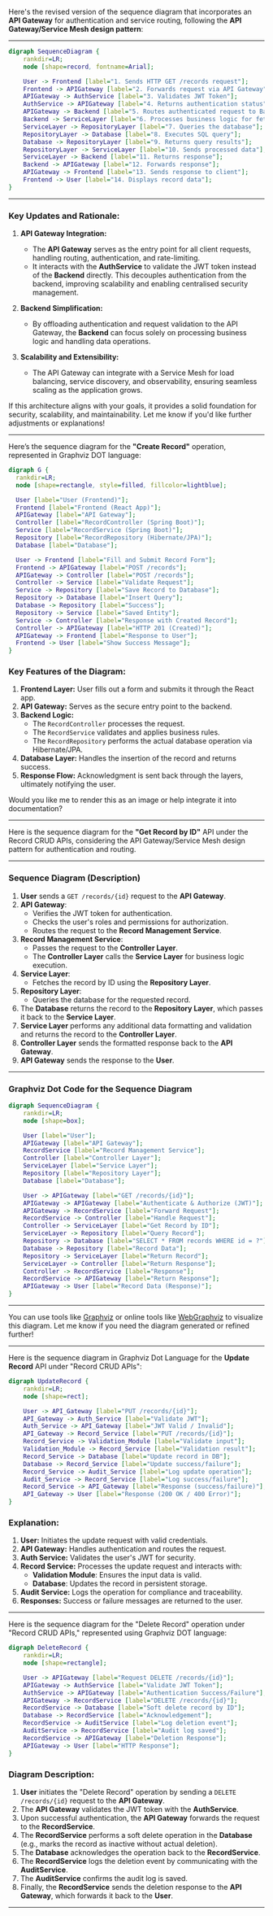 Here's the revised version of the sequence diagram that incorporates an **API Gateway** for authentication and service routing, following the **API Gateway/Service Mesh design pattern**:

---

```dot
digraph SequenceDiagram {
    rankdir=LR;
    node [shape=record, fontname=Arial];

    User -> Frontend [label="1. Sends HTTP GET /records request"];
    Frontend -> APIGateway [label="2. Forwards request via API Gateway"];
    APIGateway -> AuthService [label="3. Validates JWT Token"];
    AuthService -> APIGateway [label="4. Returns authentication status"];
    APIGateway -> Backend [label="5. Routes authenticated request to Backend"];
    Backend -> ServiceLayer [label="6. Processes business logic for fetching records"];
    ServiceLayer -> RepositoryLayer [label="7. Queries the database"];
    RepositoryLayer -> Database [label="8. Executes SQL query"];
    Database -> RepositoryLayer [label="9. Returns query results"];
    RepositoryLayer -> ServiceLayer [label="10. Sends processed data"];
    ServiceLayer -> Backend [label="11. Returns response"];
    Backend -> APIGateway [label="12. Forwards response"];
    APIGateway -> Frontend [label="13. Sends response to client"];
    Frontend -> User [label="14. Displays record data"];
}
```

---

### **Key Updates and Rationale:**
1. **API Gateway Integration:**
   - The **API Gateway** serves as the entry point for all client requests, handling routing, authentication, and rate-limiting.
   - It interacts with the **AuthService** to validate the JWT token instead of the **Backend** directly. This decouples authentication from the backend, improving scalability and enabling centralised security management.

2. **Backend Simplification:**
   - By offloading authentication and request validation to the API Gateway, the **Backend** can focus solely on processing business logic and handling data operations.

3. **Scalability and Extensibility:**
   - The API Gateway can integrate with a Service Mesh for load balancing, service discovery, and observability, ensuring seamless scaling as the application grows.

If this architecture aligns with your goals, it provides a solid foundation for security, scalability, and maintainability. Let me know if you'd like further adjustments or explanations!
___

Here’s the sequence diagram for the **"Create Record"** operation, represented in Graphviz DOT language:

```dot
digraph G {
  rankdir=LR;
  node [shape=rectangle, style=filled, fillcolor=lightblue];

  User [label="User (Frontend)"];
  Frontend [label="Frontend (React App)"];
  APIGateway [label="API Gateway"];
  Controller [label="RecordController (Spring Boot)"];
  Service [label="RecordService (Spring Boot)"];
  Repository [label="RecordRepository (Hibernate/JPA)"];
  Database [label="Database"];

  User -> Frontend [label="Fill and Submit Record Form"];
  Frontend -> APIGateway [label="POST /records"];
  APIGateway -> Controller [label="POST /records"];
  Controller -> Service [label="Validate Request"];
  Service -> Repository [label="Save Record to Database"];
  Repository -> Database [label="Insert Query"];
  Database -> Repository [label="Success"];
  Repository -> Service [label="Saved Entity"];
  Service -> Controller [label="Response with Created Record"];
  Controller -> APIGateway [label="HTTP 201 (Created)"];
  APIGateway -> Frontend [label="Response to User"];
  Frontend -> User [label="Show Success Message"];
}
```

### Key Features of the Diagram:
1. **Frontend Layer:** User fills out a form and submits it through the React app.
2. **API Gateway:** Serves as the secure entry point to the backend.
3. **Backend Logic:**
   - The `RecordController` processes the request.
   - The `RecordService` validates and applies business rules.
   - The `RecordRepository` performs the actual database operation via Hibernate/JPA.
4. **Database Layer:** Handles the insertion of the record and returns success.
5. **Response Flow:** Acknowledgment is sent back through the layers, ultimately notifying the user.

Would you like me to render this as an image or help integrate it into documentation?
___

Here is the sequence diagram for the **"Get Record by ID"** API under the Record CRUD APIs, considering the API Gateway/Service Mesh design pattern for authentication and routing.

---

### **Sequence Diagram (Description)**

1. **User** sends a `GET /records/{id}` request to the **API Gateway**.  
2. **API Gateway**:
   - Verifies the JWT token for authentication.
   - Checks the user's roles and permissions for authorization.
   - Routes the request to the **Record Management Service**.
3. **Record Management Service**:
   - Passes the request to the **Controller Layer**.
   - The **Controller Layer** calls the **Service Layer** for business logic execution.
4. **Service Layer**:
   - Fetches the record by ID using the **Repository Layer**.
5. **Repository Layer**:
   - Queries the database for the requested record.
6. The **Database** returns the record to the **Repository Layer**, which passes it back to the **Service Layer**.
7. **Service Layer** performs any additional data formatting and validation and returns the record to the **Controller Layer**.
8. **Controller Layer** sends the formatted response back to the **API Gateway**.
9. **API Gateway** sends the response to the **User**.

---

### **Graphviz Dot Code for the Sequence Diagram**

```dot
digraph SequenceDiagram {
    rankdir=LR;
    node [shape=box];

    User [label="User"];
    APIGateway [label="API Gateway"];
    RecordService [label="Record Management Service"];
    Controller [label="Controller Layer"];
    ServiceLayer [label="Service Layer"];
    Repository [label="Repository Layer"];
    Database [label="Database"];

    User -> APIGateway [label="GET /records/{id}"];
    APIGateway -> APIGateway [label="Authenticate & Authorize (JWT)"];
    APIGateway -> RecordService [label="Forward Request"];
    RecordService -> Controller [label="Handle Request"];
    Controller -> ServiceLayer [label="Get Record by ID"];
    ServiceLayer -> Repository [label="Query Record"];
    Repository -> Database [label="SELECT * FROM records WHERE id = ?"];
    Database -> Repository [label="Record Data"];
    Repository -> ServiceLayer [label="Return Record"];
    ServiceLayer -> Controller [label="Return Response"];
    Controller -> RecordService [label="Response"];
    RecordService -> APIGateway [label="Return Response"];
    APIGateway -> User [label="Record Data (Response)"];
}
```

---

You can use tools like [Graphviz](https://graphviz.org/) or online tools like [WebGraphviz](http://www.webgraphviz.com/) to visualize this diagram. Let me know if you need the diagram generated or refined further!
___

Here is the sequence diagram in Graphviz Dot Language for the **Update Record** API under "Record CRUD APIs":  

```dot
digraph UpdateRecord {
    rankdir=LR;
    node [shape=rect];

    User -> API_Gateway [label="PUT /records/{id}"];
    API_Gateway -> Auth_Service [label="Validate JWT"];
    Auth_Service -> API_Gateway [label="JWT Valid / Invalid"];
    API_Gateway -> Record_Service [label="PUT /records/{id}"];
    Record_Service -> Validation_Module [label="Validate input"];
    Validation_Module -> Record_Service [label="Validation result"];
    Record_Service -> Database [label="Update record in DB"];
    Database -> Record_Service [label="Update success/failure"];
    Record_Service -> Audit_Service [label="Log update operation"];
    Audit_Service -> Record_Service [label="Log success/failure"];
    Record_Service -> API_Gateway [label="Response (success/failure)"];
    API_Gateway -> User [label="Response (200 OK / 400 Error)"];
}
```  

### Explanation:
1. **User:** Initiates the update request with valid credentials.
2. **API Gateway:** Handles authentication and routes the request.
3. **Auth Service:** Validates the user's JWT for security.
4. **Record Service:** Processes the update request and interacts with:
   - **Validation Module**: Ensures the input data is valid.
   - **Database**: Updates the record in persistent storage.
5. **Audit Service:** Logs the operation for compliance and traceability.
6. **Responses:** Success or failure messages are returned to the user.
___

Here is the sequence diagram for the "Delete Record" operation under "Record CRUD APIs," represented using Graphviz DOT language:

```dot
digraph DeleteRecord {
    rankdir=LR;
    node [shape=rectangle];

    User -> APIGateway [label="Request DELETE /records/{id}"];
    APIGateway -> AuthService [label="Validate JWT Token"];
    AuthService -> APIGateway [label="Authentication Success/Failure"];
    APIGateway -> RecordService [label="DELETE /records/{id}"];
    RecordService -> Database [label="Soft delete record by ID"];
    Database -> RecordService [label="Acknowledgement"];
    RecordService -> AuditService [label="Log deletion event"];
    AuditService -> RecordService [label="Audit log saved"];
    RecordService -> APIGateway [label="Deletion Response"];
    APIGateway -> User [label="HTTP Response"];
}
```

### Diagram Description:
1. **User** initiates the "Delete Record" operation by sending a `DELETE /records/{id}` request to the **API Gateway**.
2. The **API Gateway** validates the JWT token with the **AuthService**.
3. Upon successful authentication, the **API Gateway** forwards the request to the **RecordService**.
4. The **RecordService** performs a soft delete operation in the **Database** (e.g., marks the record as inactive without actual deletion).
5. The **Database** acknowledges the operation back to the **RecordService**.
6. The **RecordService** logs the deletion event by communicating with the **AuditService**.
7. The **AuditService** confirms the audit log is saved.
8. Finally, the **RecordService** sends the deletion response to the **API Gateway**, which forwards it back to the **User**.
___

